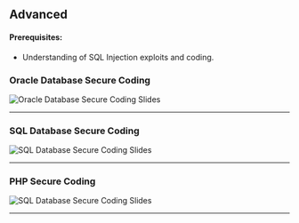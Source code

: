 ## Advanced

#### Prerequisites:

* Understanding of SQL Injection exploits and coding.

### Oracle Database Secure Coding

![Oracle Database Secure Coding Slides](http://localhost:8000/deploy/assets/videos/Video9.jpg)

* * *

### SQL Database Secure Coding

![SQL Database Secure Coding Slides](http://localhost:8000/deploy/assets/videos/Video10.jpg)

* * *

### PHP Secure Coding

![SQL Database Secure Coding Slides](http://localhost:8000/deploy/assets/videos/Video11.jpg)

* * *